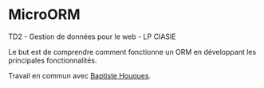 # MicroORM

TD2 - Gestion de données pour le web - LP CIASIE

Le but est de comprendre comment fonctionne un ORM en développant les principales fonctionnalités.

Travail en commun avec [Baptiste Houques](https://github.com/BaptisteHouques).
